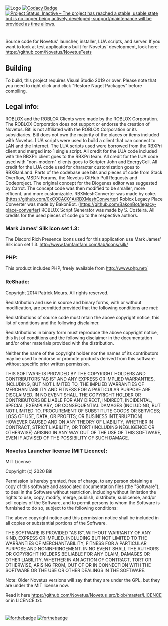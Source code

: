 ![Logo](https://github.com/Novetus/Novetus_src/raw/master/Graphics/NOVETUS_new_final.png)
[![Codacy Badge](https://api.codacy.com/project/badge/Grade/492ffef06085409ab50b73522e31be4c)](https://www.codacy.com/manual/Bitl/Novetus_src?utm_source=github.com&amp;utm_medium=referral&amp;utm_content=Bitl/Novetus_src&amp;utm_campaign=Badge_Grade)
[![Project Status: Inactive – The project has reached a stable, usable state but is no longer being actively developed; support/maintenance will be provided as time allows.](https://www.repostatus.org/badges/latest/inactive.svg)](https://www.repostatus.org/#inactive)
#

Source code for Novetus' launcher, installer, LUA scripts, and server.
If you want to look at test applications built for Novetus' development, look here: https://github.com/Novetus/NovetusTests

## Building

To build, this project requires Visual Studio 2019 or over.
Please note that you need to right click and click "Restore Nuget Packages" before compiling.
 
## Legal info:

ROBLOX and the ROBLOX Clients were made by the ROBLOX Corporation.
The ROBLOX Corporation does not support or endorse the creation of Novetus.
Bitl is not affiliated with the ROBLOX Corporation or its subsidiaries. 
Bitl does not own the majority of the places or items included with Novetus.
LUA scripts were used to build a client that can connect to LAN and the Internet.
The LUA scripts used were borrowed from the RBXPri client and merged into 1 single script.
All credit for the LUA code included with the RBXPri client goes to the RBXPri team.
All credit for the LUA code used with "non-modern" clients goes to Scripter John and EnergyCell.
All credit for the LUA code used for character customization goes to RBXBanLand.
Parts of the codebase use bits and pieces of code from Stack Overflow, MSDN Forums, the Novetus GitHub Pull Requests and Codeproject.
The original concept for the Diogenes editor was suggested by Carrot. The concept code was then modified to be smaller, more efficent, and more customizable.
RBXMeshConverter was made by coke. (https://github.com/0xC0CAC01A/RBXMeshConverter)
Roblox Legacy Place Converter was made by BakonBot. (https://github.com/BakonBot/legacy-place-converter)
ROBLOX Script Generator was made by S. Costeira.
All credits for the used pieces of code go to the respective authors.

### Mark James' Silk icon set 1.3:
The Discord Rich Presence icons used for this application use Mark James' Silk icon set 1.3.
http://www.famfamfam.com/lab/icons/silk/

### PHP:
This product includes PHP, freely available from http://www.php.net/

### ReShade:
Copyright 2014 Patrick Mours. All rights reserved.

Redistribution and use in source and binary forms, with or without modification, 
are permitted provided that the following conditions are met:

Redistributions of source code must retain the above copyright notice, 
this list of conditions and the following disclaimer.

Redistributions in binary form must reproduce the above copyright notice, 
this list of conditions and the following disclaimer in the documentation 
and/or other materials provided with the distribution.

Neither the name of the copyright holder nor the names of its contributors 
may be used to endorse or promote products derived from this software without 
specific prior written permission.

THIS SOFTWARE IS PROVIDED BY THE COPYRIGHT HOLDERS AND CONTRIBUTORS "AS IS" 
AND ANY EXPRESS OR IMPLIED WARRANTIES, INCLUDING, BUT NOT LIMITED TO, THE 
IMPLIED WARRANTIES OF MERCHANTABILITY AND FITNESS FOR A PARTICULAR PURPOSE 
ARE DISCLAIMED. IN NO EVENT SHALL THE COPYRIGHT HOLDER OR CONTRIBUTORS BE 
LIABLE FOR ANY DIRECT, INDIRECT, INCIDENTAL, SPECIAL, EXEMPLARY, OR CONSEQUENTIAL 
DAMAGES (INCLUDING, BUT NOT LIMITED TO, PROCUREMENT OF SUBSTITUTE GOODS OR SERVICES; 
LOSS OF USE, DATA, OR PROFITS; OR BUSINESS INTERRUPTION) HOWEVER CAUSED AND ON ANY 
THEORY OF LIABILITY, WHETHER IN CONTRACT, STRICT LIABILITY, OR TORT (INCLUDING 
NEGLIGENCE OR OTHERWISE) ARISING IN ANY WAY OUT OF THE USE OF THIS SOFTWARE, 
EVEN IF ADVISED OF THE POSSIBILITY OF SUCH DAMAGE.

### Novetus Launcher license (MIT Licence):

MIT License

Copyright (c) 2020 Bitl

Permission is hereby granted, free of charge, to any person obtaining a copy
of this software and associated documentation files (the "Software"), to deal
in the Software without restriction, including without limitation the rights
to use, copy, modify, merge, publish, distribute, sublicense, and/or sell
copies of the Software, and to permit persons to whom the Software is
furnished to do so, subject to the following conditions:

The above copyright notice and this permission notice shall be included in all
copies or substantial portions of the Software.

THE SOFTWARE IS PROVIDED "AS IS", WITHOUT WARRANTY OF ANY KIND, EXPRESS OR
IMPLIED, INCLUDING BUT NOT LIMITED TO THE WARRANTIES OF MERCHANTABILITY,
FITNESS FOR A PARTICULAR PURPOSE AND NONINFRINGEMENT. IN NO EVENT SHALL THE
AUTHORS OR COPYRIGHT HOLDERS BE LIABLE FOR ANY CLAIM, DAMAGES OR OTHER
LIABILITY, WHETHER IN AN ACTION OF CONTRACT, TORT OR OTHERWISE, ARISING FROM,
OUT OF OR IN CONNECTION WITH THE SOFTWARE OR THE USE OR OTHER DEALINGS IN THE
SOFTWARE.

Note: Older Novetus versions will say that they are under the GPL, but they are under the MIT license now.

Read it here https://github.com/Novetus/Novetus_src/blob/master/LICENCE or in LICENCE.txt.

#

[![forthebadge](https://forthebadge.com/images/badges/made-with-c-sharp.svg)](https://forthebadge.com) [![forthebadge](https://forthebadge.com/images/badges/built-with-love.svg)](https://forthebadge.com)
